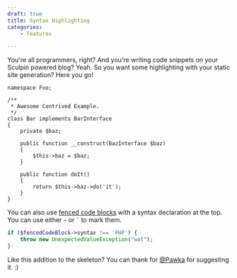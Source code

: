 ```yaml
---
draft: true
title: Syntax Highlighting
categories:
    - features

---
```

You're all programmers, right? And you're writing code snippets on your Sculpin
powered blog? Yeah. So you want some highlighting with your static site generation?
Here you go!

    namespace Foo;

    /**
     * Awesome Contrived Example.
     */
    class Bar implements BarInterface
    {
        private $baz;

        public function __construct(BazInterface $baz)
        {
            $this->baz = $baz;
        }

        public function doIt()
        {
            return $this->baz->do('it');
        }
    }

You can also use [fenced code blocks][fcb] with a syntax declaration at the top.
You can use either `~` or <code>`</code> to mark them.

[fcb]: http://michelf.ca/projects/php-markdown/extra/#fenced-code-blocks

~~~php
if ($fencedCodeBlock->syntax !== 'PHP') {
    throw new UnexpectedValueException("wat");
}
~~~
Like this addition to the skeleton? You can thank for [@Pawka](https://github.com/Pawka)
for suggesting it. :)
